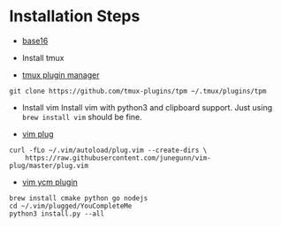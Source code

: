 # Installation Steps

* [base16](https://github.com/chriskempson/base16-shell)

* Install tmux
* [tmux plugin manager](https://github.com/tmux-plugins/tpm)
```
git clone https://github.com/tmux-plugins/tpm ~/.tmux/plugins/tpm
```

* Install vim
Install vim with python3 and clipboard support.
Just using `brew install vim` should be fine.

* [vim plug](https://github.com/junegunn/vim-plug)
```
curl -fLo ~/.vim/autoload/plug.vim --create-dirs \
    https://raw.githubusercontent.com/junegunn/vim-plug/master/plug.vim
```

* [vim ycm plugin](https://github.com/ycm-core/YouCompleteMe)
```
brew install cmake python go nodejs
cd ~/.vim/plugged/YouCompleteMe
python3 install.py --all
```
